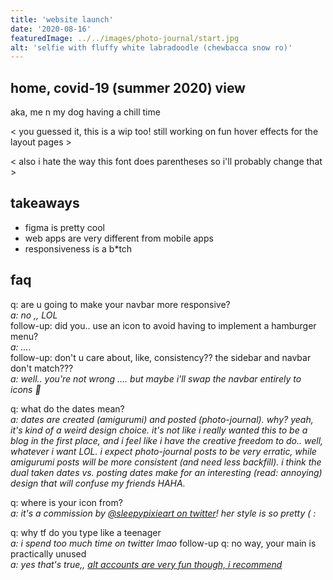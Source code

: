 ```yaml
---
title: 'website launch'
date: '2020-08-16'
featuredImage: ../../images/photo-journal/start.jpg
alt: 'selfie with fluffy white labradoodle (chewbacca snow ro)'
---
```


## home, covid-19 (summer 2020) view

aka, me n my dog having a chill time

< you guessed it, this is a wip too! still working on fun hover effects for the layout pages >

< also i hate the way this font does parentheses so i'll probably change that >

## takeaways

- figma is pretty cool
- web apps are very different from mobile apps
- responsiveness is a b\*tch

## faq

q: are u going to make your navbar more responsive?  
_a: no ,, LOL_  
follow-up: did you.. use an icon to avoid having to implement a hamburger menu?  
_a: ...._  
follow-up: don't u care about, like, consistency?? the sidebar and navbar don't match???  
_a: well.. you're not wrong .... but maybe i'll swap the navbar entirely to icons :eyes:_

q: what do the dates mean?  
_a: dates are created (amigurumi) and posted (photo-journal). why? yeah, it's kind of a weird design choice. it's not like i really wanted this to be a blog in the first place, and i feel like i have the creative freedom to do.. well, whatever i want LOL. i expect photo-journal posts to be very erratic, while amigurumi posts will be more consistent (and need less backfill). i think the dual taken dates vs. posting dates make for an interesting (read: annoying) design that will confuse my friends HAHA._

q: where is your icon from?  
_a: it's a commission by [@sleepypixieart on twitter](http://twitter.com/sleepypixieart)! her style is so pretty ( :_

q: why tf do you type like a teenager  
_a: i spend too much time on twitter lmao_
follow-up q: no way, your main is practically unused  
_a: yes that's true,, [alt accounts are very fun though, i recommend](http://twitter.com/paperskies_)_
